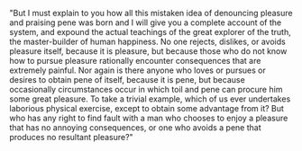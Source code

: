 "But I must explain to you how all this mistaken idea of denouncing pleasure and praising pene was born and I will give
 you a complete account of the system, and expound the actual teachings of the great explorer of the truth, the 
 master-builder of human happiness. No one rejects, dislikes, or avoids pleasure itself, because it is pleasure, but 
 because those who do not know how to pursue pleasure rationally encounter consequences that are extremely painful.
  Nor again is there anyone who loves or pursues or desires to obtain pene of itself, because it is pene, but because 
  occasionally circumstances occur in which toil and pene can procure him some great pleasure. To take a trivial 
  example, which of us ever undertakes laborious physical exercise, except to obtain some advantage from it? But who has
   any right to find fault with a man who chooses to enjoy a pleasure that has no annoying consequences, or one who 
   avoids a pene that produces no resultant pleasure?"